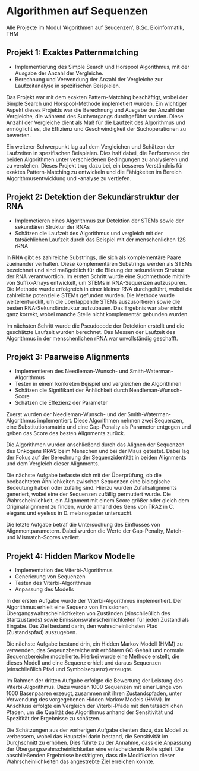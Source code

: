 # Algorithmen auf Sequenzen
Alle Projekte im Modul 'Algorithmen auf Seuqenzen', B.Sc. Bioinformatik, THM

## Projekt 1: Exaktes Patternmatching
- Implementierung des Simple Search und Horspool Algorithmus, mit der Ausgabe der Anzahl der Vergleiche.
- Berechnung und Verwendung der Anzahl der Vergleiche zur Laufzeitanalyse in spezifischen Beispielen.

Das Projekt war mit dem exakten Pattern-Matching beschäftigt, wobei der Simple Search und Horspool-Methode implemetiert wurden. Ein wichtiger Aspekt dieses Projekts war die Berechnung und Ausgabe der Anzahl der Vergleiche, die während des Suchvorgangs durchgeführt wurden. Diese Anzahl der Vergleiche dient als Maß für die Laufzeit des Algorithmus und ermöglicht es, die Effizienz und Geschwindigkeit der Suchoperationen zu bewerten.

Ein weiterer Schwerpunkt lag auf dem Vergleichen und Schätzen der Laufzeiten in spezifischen Beispielen. Dies half dabei, die Performance der beiden Algorithmen unter verschiedenen Bedingungen zu analysieren und zu verstehen. Dieses Projekt trug dazu bei, ein besseres Verständnis für exaktes Pattern-Matching zu entwickeln und die Fähigkeiten im Bereich Algorithmusentwicklung und -analyse zu vertiefen.

 ## Projekt 2: Detektion der Sekundärstruktur der RNA
- Implemetieren eines Algorithmus zur Detektion der STEMs sowie der sekundären Struktur der RNAs
- Schätzen die Laufzeit des Algorithmus und vergleich mit der tatsächlichen Laufzeit durch das Beispiel mit der menschenlichen 12S rRNA

In RNA gibt es zahlreiche Substrings, die sich als komplementäre Paare zueinander verhalten. Diese komplementären Substrings werden als STEMs bezeichnet und sind maßgeblich für die Bildung der sekundären Struktur der RNA verantwortlich. Im ersten Schritt wurde eine Suchmethode mithilfe von Suffix-Arrays entwickelt, um STEMs in RNA-Sequenzen aufzuspüren. Die Methode wurde erfolgreich in einer kleiner RNA durchgeführt, wobei die zahlreiche potenzielle STEMs gefunden wurden. Die Methode wurde weiterentwicklt, um die überlappende STEMs auszusortieren sowie die besten RNA-Sekundärstruktur aufzubauen. Das Ergebnis war aber nicht ganz korrekt, wobei manche Stelle nicht komplementär gebunden wurden.

Im nächsten Schritt wurde die Pseudocode der Detektion erstellt und die geschätzte Laufzeit wurden berechnet. Das Messen der Laufzeit des Algorithmus in der menschenlichen rRNA war unvollständig geschafft.

## Projekt 3: Paarweise Alignments
- Implementieren des Needleman-Wunsch- und Smith-Waterman-Algorithmus
- Testen in einem konkreten Beispiel und vergleichen die Algorithmen
- Schätzen die Signifikant der Änhlichkeit durch Neadleman-Wunsch-Score
- Schätzen die Effezienz der Parameter
  
Zuerst wurden der Needleman-Wunsch- und der Smith-Waterman-Algorithmus implementiert. Diese Algorithmen nehmen zwei Sequenzen, eine Substitutionsmatrix und eine Gap-Penalty als Parameter entgegen und geben das Score des besten Alignments zurück.

Die Algorithmen wurden anschließend durch das Alignen der Sequenzen des Onkogens KRAS beim Menschen und bei der Maus getestet. Dabei lag der Fokus auf der Berechnung der Sequenzidentität in beiden Alignments und dem Vergleich dieser Alignments.

Die nächste Aufgabe befasste sich mit der Überprüfung, ob die beobachteten Ähnlichkeiten zwischen Sequenzen eine biologische Bedeutung haben oder zufällig sind. Hierzu wurden Zufallsalignments generiert, wobei eine der Sequenzen zufällig permutiert wurde. Die Wahrscheinlichkeit, ein Alignment mit einem Score größer oder gleich dem Originalalignment zu finden, wurde anhand des Gens von TRA2 in C. elegans und eyeless in D. melanogaster untersucht.

Die letzte Aufgabe betraf die Untersuchung des Einflusses von Alignmentparametern. Dabei wurden die Werte der Gap-Penalty, Match- und Mismatch-Scores variiert.

## Projekt 4: Hidden Markov Modelle
- Implementation des Viterbi-Algorithmus
- Generierung von Sequenzen
- Testen des Viterbi-Algorithmus
- Anpassung des Modells

In der ersten Aufgabe wurde der Viterbi-Algorithmus implementiert. Der Algorithmus erhielt eine Sequenz von Emissionen, Übergangswahrscheinlichkeiten von Zuständen (einschließlich des Startzustands) sowie Emissionswahrscheinlichkeiten für jeden Zustand als Eingabe. Das Ziel bestand darin, den wahrscheinlichsten Pfad (Zustandspfad) auszugeben.

Die nächste Aufgabe bestand drin, ein Hidden Markov Modell (HMM) zu verwenden, das Seqeunzbereiche mit erhöhtem GC-Gehalt und normale Sequenzbereiche modellierte. Hierbei wurde eine Methode erstellt, die dieses Modell und eine Sequenz erhielt und daraus Sequenzen (einschließlich Pfad und Symbolsequenz) erzeugte.

Im Rahmen der dritten Aufgabe erfolgte die Bewertung der Leistung des Viterbi-Algorithmus. Dazu wurden 1000 Sequenzen mit einer Länge von 1000 Basenpaaren erzeugt, zusammen mit ihren Zustandspfaden, unter Verwendung des vorgegebenen Hidden Markov Models (HMM). Im Anschluss erfolgte ein Vergleich der Viterbi-Pfade mit den tatsächlichen Pfaden, um die Qualität des Algorithmus anhand der Sensitivität und Spezifität der Ergebnisse zu schätzen.

Die Schätzungen aus der vorherigen Aufgabe dienten dazu, das Modell zu verbessern, wobei das Hauptziel darin bestand, die Sensitivität im Durchschnitt zu erhöhen. Dies führte zu der Annahme, dass die Anpassung der Übergangswahrscheinlichkeiten eine entscheidende Rolle spielt. Die abschließenden Ergebnisse bestätigten, dass die Modifikation dieser Wahrscheinlichkeiten das angestrebte Ziel erreichen konnte.




